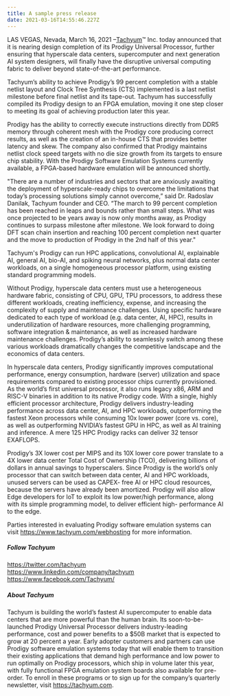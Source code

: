 ```yaml
---
title: A sample press release
date: 2021-03-16T14:55:46.227Z
---
```

LAS VEGAS, Nevada, March 16, 2021 –[Tachyum](http://www.tachyum.com)™ Inc. today announced that it is nearing design completion of its Prodigy Universal Processor, further ensuring that hyperscale data centers, supercomputer and next generation AI system designers, will finally have the disruptive universal computing fabric to deliver beyond state-of-the-art performance.

Tachyum’s ability to achieve Prodigy’s 99 percent completion with a stable netlist layout and Clock Tree Synthesis (CTS) implemented is a last netlist milestone before final netlist and its tape-out. Tachyum has successfully compiled its Prodigy design to an FPGA emulation, moving it one step closer to meeting its goal of achieving production later this year.

Prodigy has the ability to correctly execute instructions directly from DDR5 memory through coherent mesh with the Prodigy core producing correct results, as well as the creation of an in-house CTS that provides better latency and skew. The company also confirmed that Prodigy maintains netlist clock speed targets with no die size growth from its targets to ensure chip stability. With the Prodigy Software Emulation Systems currently available, a FPGA-based hardware emulation will be announced shortly.

"There are a number of industries and sectors that are anxiously awaiting the deployment of hyperscale-ready chips to overcome the limitations that today’s processing solutions simply cannot overcome,” said Dr. Radoslav Danilak, Tachyum founder and CEO. “The march to 99 percent completion has been reached in leaps and bounds rather than small steps. What was once projected to be years away is now only months away, as Prodigy continues to surpass milestone after milestone. We look forward to doing DFT scan chain insertion and reaching 100 percent completion next quarter and the move to production of Prodigy in the 2nd half of this year."

Tachyum's Prodigy can run HPC applications, convolutional AI, explainable AI, general AI, bio-AI, and spiking neural networks, plus normal data center workloads, on a single homogeneous processor platform, using existing standard programming models.

Without Prodigy, hyperscale data centers must use a heterogeneous hardware fabric, consisting of CPU, GPU, TPU processors, to address these different workloads, creating inefficiency, expense, and increasing the complexity of supply and maintenance challenges. Using specific hardware dedicated to each type of workload (e.g. data center, AI, HPC), results in underutilization of hardware resources, more challenging programming, software integration & maintenance, as well as increased hardware maintenance challenges. Prodigy’s ability to seamlessly switch among these various workloads dramatically changes the competitive landscape and the economics of data centers.

In hyperscale data centers, Prodigy significantly improves computational performance, energy consumption, hardware (server) utilization and space requirements compared to existing processor chips currently provisioned. As the world’s first universal processor, it also runs legacy x86, ARM and RISC-V binaries in addition to its native Prodigy code. With a single, highly efficient processor architecture, Prodigy delivers industry-leading performance across data center, AI, and HPC workloads, outperforming the fastest Xeon processors while consuming 10x lower power (core vs. core), as well as outperforming NVIDIA’s fastest GPU in HPC, as well as AI training and inference. A mere 125 HPC Prodigy racks can deliver 32 tensor EXAFLOPS.

Prodigy’s 3X lower cost per MIPS and its 10X lower core power translate to a 4X lower data center Total Cost of Ownership (TCO), delivering billions of dollars in annual savings to hyperscalers. Since Prodigy is the world’s only processor that can switch between data center, AI and HPC workloads, unused servers can be used as CAPEX- free AI or HPC cloud resources, because the servers have already been amortized. Prodigy will also allow Edge developers for IoT to exploit its low power/high performance, along with its simple programming model, to deliver efficient high- performance AI to the edge.

Parties interested in evaluating Prodigy software emulation systems can visit <https://www.tachyum.com/webhosting> for more information.

##### Follow Tachyum

<https://twitter.com/tachyum>\
<https://www.linkedin.com/company/tachyum>\
<https://www.facebook.com/Tachyum/>

##### About Tachyum

Tachyum is building the world’s fastest AI supercomputer to enable data centers that are more powerful than the human brain. Its soon-to-be-launched Prodigy Universal Processor delivers industry-leading performance, cost and power benefits to a $50B market that is expected to grow at 20 percent a year. Early adopter customers and partners can use Prodigy software emulation systems today that will enable them to transition their existing applications that demand high performance and low power to run optimally on Prodigy processors, which ship in volume later this year, with fully functional FPGA emulation system boards also available for pre-order. To enroll in these programs or to sign up for the company’s quarterly newsletter, visit <https://tachyum.com>.